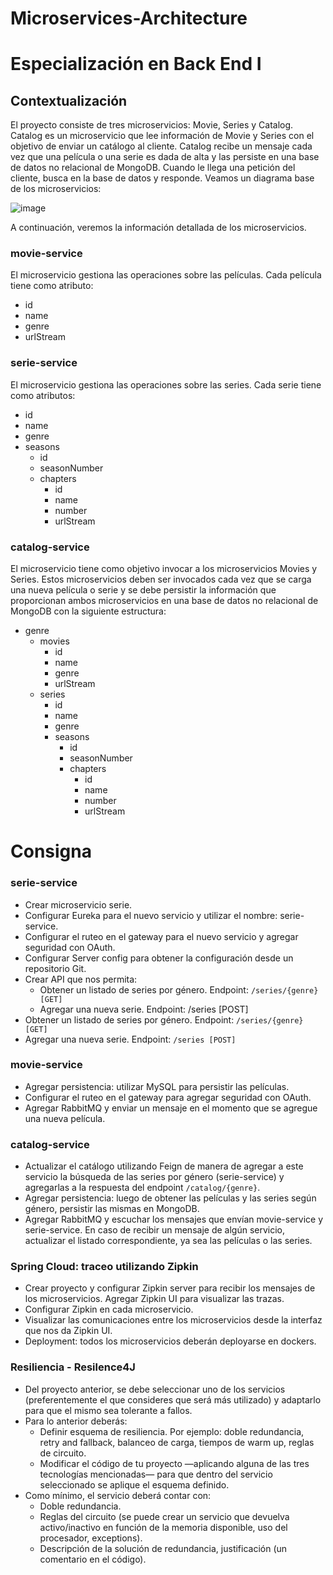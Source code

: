 # Microservices-Architecture

# Especialización en Back End I

## Contextualización 

El proyecto consiste de tres microservicios: Movie, Series y Catalog. Catalog es un microservicio que lee información de Movie y Series con el objetivo de enviar un catálogo al cliente. Catalog recibe un mensaje cada vez que una película o una serie es dada de alta y las persiste en una base de datos no relacional de MongoDB. Cuando le llega una petición del cliente, busca en la base de datos y responde.
Veamos un diagrama base de los microservicios:

![image](https://user-images.githubusercontent.com/86936057/196293214-cdd76a0a-586a-4d53-95ca-75c4eccf0388.png)

A continuación, veremos la información detallada de los microservicios. 

### movie-service
El microservicio gestiona las operaciones sobre las películas. Cada película tiene como atributo:

*	id
*	name
*	genre
*	urlStream

### serie-service
El microservicio gestiona las operaciones sobre las series. Cada serie tiene como atributos:
-	id
-	name
-	genre
- seasons
  - id
  - seasonNumber
  - chapters
      - id 
      - name
      - number
      - urlStream
   
### catalog-service
El microservicio tiene como objetivo invocar a los microservicios Movies y Series. Estos microservicios deben ser invocados 
cada vez que se carga una nueva película o serie y se debe persistir la información que proporcionan ambos microservicios 
en una base de datos no relacional de MongoDB con la siguiente estructura:

- genre
  - movies
      - id
     - name
     - genre
      - urlStream
  - series
     - id
     - name
     - genre
     - seasons
         - id
         - seasonNumber
         - chapters  
             - id 
             - name
             - number
             - urlStream

# Consigna
### serie-service

- Crear microservicio serie.
-	Configurar Eureka para el nuevo servicio y utilizar el nombre: serie-service.
-	Configurar el ruteo en el gateway para el nuevo servicio y agregar seguridad con OAuth.
-	Configurar Server config para obtener la configuración desde un repositorio Git.
-	Crear API que nos permita: 
    - Obtener un listado de series por género. Endpoint: ` /series/{genre} [GET] `
    - Agregar una nueva serie. Endpoint: /series [POST]
- Obtener un listado de series por género. Endpoint: ` /series/{genre} [GET] `
- Agregar una nueva serie. Endpoint: `/series [POST]`

### movie-service

-	Agregar persistencia: utilizar MySQL para persistir las películas.
-	Configurar el ruteo en el gateway para agregar seguridad con OAuth.
-	Agregar RabbitMQ y enviar un mensaje en el momento que se agregue una nueva película.

### catalog-service
-	Actualizar el catálogo utilizando Feign de manera de agregar a este servicio la búsqueda de las series por género (serie-service) 
y agregarlas a la respuesta del endpoint `/catalog/{genre}`.
-	Agregar persistencia: luego de obtener las películas y las series según género, persistir las mismas en MongoDB.
-	Agregar RabbitMQ y escuchar los mensajes que envían movie-service y serie-service. En caso de recibir un mensaje de algún servicio, 
actualizar el  listado correspondiente, ya sea las películas o las series.

### Spring Cloud: traceo utilizando Zipkin

-	Crear proyecto y configurar Zipkin server para recibir los mensajes de los microservicios. Agregar Zipkin UI para visualizar las trazas.
-	Configurar Zipkin en cada microservicio.
-	Visualizar las comunicaciones entre los microservicios desde la interfaz que nos da Zipkin UI.
-	Deployment: todos los microservicios deberán deployarse en dockers.

### Resiliencia - Resilence4J

-	Del proyecto anterior, se debe seleccionar uno de los servicios (preferentemente el que consideres que será más utilizado) y adaptarlo para que el mismo sea tolerante a fallos.
-	Para lo anterior deberás:
    -	Definir esquema de resiliencia. Por ejemplo: doble redundancia, retry and fallback, balanceo de carga, tiempos de warm up, reglas de circuito.
    -	Modificar el código de tu proyecto —aplicando alguna de las tres tecnologías mencionadas— para que dentro del servicio seleccionado 
    se aplique el esquema definido.
-	Como mínimo, el servicio deberá contar con:
    -	Doble redundancia.
    - Reglas del circuito (se puede crear un servicio que devuelva activo/inactivo en función de la memoria disponible, uso del procesador, exceptions).
    - Descripción de la solución de redundancia, justificación (un comentario en el código). 


